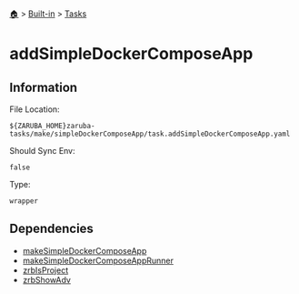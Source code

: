<!--startTocHeader-->
[🏠](../../README.md) > [Built-in](../README.md) > [Tasks](README.md)
# addSimpleDockerComposeApp
<!--endTocHeader-->


## Information

File Location:

    ${ZARUBA_HOME}zaruba-tasks/make/simpleDockerComposeApp/task.addSimpleDockerComposeApp.yaml

Should Sync Env:

    false

Type:

    wrapper


## Dependencies

- [makeSimpleDockerComposeApp](make-simple-docker-compose-app.md)
- [makeSimpleDockerComposeAppRunner](make-simple-docker-compose-app-runner.md)
- [zrbIsProject](zrb-is-project.md)
- [zrbShowAdv](zrb-show-adv.md)



<!--startTocSubtopic-->

<!--endTocSubtopic-->